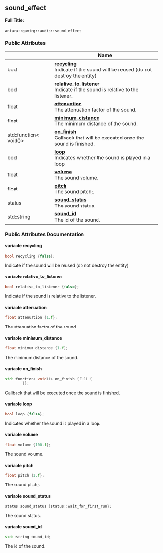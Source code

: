 

## sound_effect

#### Full Title:
```
antara::gaming::audio::sound_effect
```

















### Public Attributes

|                | Name           |
| -------------- | -------------- |
| bool | **[recycling](Classes/structantara_1_1gaming_1_1audio_1_1sound__effect.md#variable-recycling)** <br>Indicate if the sound will be reused (do not destroy the entity)  |
| bool | **[relative_to_listener](Classes/structantara_1_1gaming_1_1audio_1_1sound__effect.md#variable-relative_to_listener)** <br>Indicate if the sound is relative to the listener.  |
| float | **[attenuation](Classes/structantara_1_1gaming_1_1audio_1_1sound__effect.md#variable-attenuation)** <br>The attenuation factor of the sound.  |
| float | **[minimum_distance](Classes/structantara_1_1gaming_1_1audio_1_1sound__effect.md#variable-minimum_distance)** <br>The minimum distance of the sound.  |
| std::function< void()> | **[on_finish](Classes/structantara_1_1gaming_1_1audio_1_1sound__effect.md#variable-on_finish)** <br>Callback that will be executed once the sound is finished.  |
| bool | **[loop](Classes/structantara_1_1gaming_1_1audio_1_1sound__effect.md#variable-loop)** <br>Indicates whether the sound is played in a loop.  |
| float | **[volume](Classes/structantara_1_1gaming_1_1audio_1_1sound__effect.md#variable-volume)** <br>The sound volume.  |
| float | **[pitch](Classes/structantara_1_1gaming_1_1audio_1_1sound__effect.md#variable-pitch)** <br>The sound pitch;.  |
| status | **[sound_status](Classes/structantara_1_1gaming_1_1audio_1_1sound__effect.md#variable-sound_status)** <br>The sound status.  |
| std::string | **[sound_id](Classes/structantara_1_1gaming_1_1audio_1_1sound__effect.md#variable-sound_id)** <br>The id of the sound.  |













### Public Attributes Documentation

#### variable recycling

```cpp
bool recycling {false};
```

Indicate if the sound will be reused (do not destroy the entity) 



























#### variable relative_to_listener

```cpp
bool relative_to_listener {false};
```

Indicate if the sound is relative to the listener. 



























#### variable attenuation

```cpp
float attenuation {1.f};
```

The attenuation factor of the sound. 



























#### variable minimum_distance

```cpp
float minimum_distance {1.f};
```

The minimum distance of the sound. 



























#### variable on_finish

```cpp
std::function< void()> on_finish {[]() {
        }};
```

Callback that will be executed once the sound is finished. 



























#### variable loop

```cpp
bool loop {false};
```

Indicates whether the sound is played in a loop. 



























#### variable volume

```cpp
float volume {100.f};
```

The sound volume. 



























#### variable pitch

```cpp
float pitch {1.f};
```

The sound pitch;. 



























#### variable sound_status

```cpp
status sound_status {status::wait_for_first_run};
```

The sound status. 



























#### variable sound_id

```cpp
std::string sound_id;
```

The id of the sound. 


































